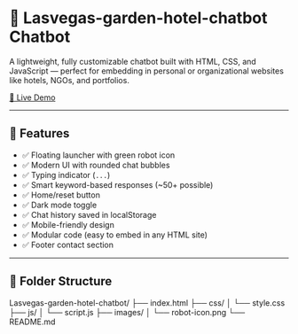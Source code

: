 
# 🤖 Lasvegas-garden-hotel-chatbot Chatbot

A lightweight, fully customizable chatbot built with HTML, CSS, and JavaScript — perfect for embedding in personal or organizational websites like hotels, NGOs, and portfolios.

[🔗 Live Demo](https://martinmayen.github.io/Lasvegas-garden-hotel-chatbot/)

---

## 🚀 Features

- ✅ Floating launcher with green robot icon
- ✅ Modern UI with rounded chat bubbles
- ✅ Typing indicator (`...`)
- ✅ Smart keyword-based responses (~50+ possible)
- ✅ Home/reset button
- ✅ Dark mode toggle
- ✅ Chat history saved in localStorage
- ✅ Mobile-friendly design
- ✅ Modular code (easy to embed in any HTML site)
- ✅ Footer contact section

---

## 📂 Folder Structure
Lasvegas-garden-hotel-chatbot/
├── index.html
├── css/
│   └── style.css
├── js/
│   └── script.js
├── images/
│   └── robot-icon.png
└── README.md
